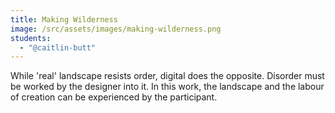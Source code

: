 ```yaml
---
title: Making Wilderness
image: /src/assets/images/making-wilderness.png
students:
  - "@caitlin-butt"
---
```

While 'real' landscape resists order, digital does the opposite. Disorder must be worked by the designer into it. In this work, the landscape and the labour of creation can be experienced by the participant.
